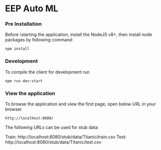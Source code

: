 # EEP Auto ML

### Pre Installation

Before \starting the application, install the NodeJS v8+, then install node packages by following command:

```
npm install
```

### Development

To compile the client for development run

```
npm run dev:start
```

### View the application
To browse the application and view the first page, open below URL in your browser

```
http://localhost:8080/
```

The following URLs can be used for stub data:

Train: http://localhost:8080/stub/data/Titanic/train.csv
Test: http://localhost:8080/stub/data/Titanic/test.csv
